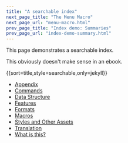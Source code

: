 ```yaml
---
title: "A searchable index"
next_page_title: "The Menu Macro"
next_page_url: "menu-macro.html"
prev_page_title: "Index demo: Summaries"
prev_page_url: "index-demo-summary.html"
---
```



<summary>This page demonstrates a searchable index.</summary>

This obviously doesn't make sense in an ebook.

&#0123;&#0123;sort=title,style=searchable,only=jekyll&#0125;&#0125;

- [Appendix](appendix.html)
- [Commands](commands.html)
- [Data Structure](data-structure.html)
- [Features](features.html)
- [Formats](formats.html)
- [Macros](macros.html)
- [Styles and Other Assets](styles-and-assets.html)
- [Translation](translation.html)
- [What is this?](introduction.html)


